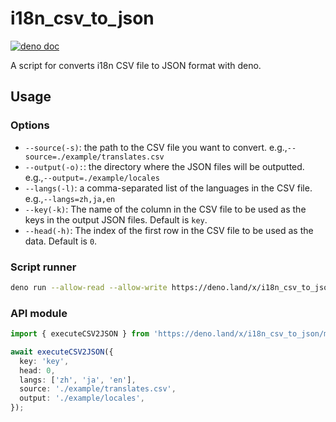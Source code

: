 # i18n_csv_to_json

[![deno doc](https://doc.deno.land/badge.svg)](https://deno.land/x/i18n_csv_to_json)

A script for converts i18n CSV file to JSON format with deno.

## Usage

### Options

- `--source(-s)`: the path to the CSV file you want to convert. e.g.,`--source=./example/translates.csv`
- `--output(-o):`: the directory where the JSON files will be outputted. e.g.,`--output=./example/locales`
- `--langs(-l)`: a comma-separated list of the languages in the CSV file. e.g.,`--langs=zh,ja,en`
- `--key(-k)`: The name of the column in the CSV file to be used as the keys in the output JSON files. Default is `key`.
- `--head(-h)`: The index of the first row in the CSV file to be used as the data. Default is `0`.

### Script runner

```bash
deno run --allow-read --allow-write https://deno.land/x/i18n_csv_to_json/bin.ts --source=./example/translates.csv --output=./example/locales --langs=zh,ja,en -k key -h 0
```

### API module

```ts
import { executeCSV2JSON } from 'https://deno.land/x/i18n_csv_to_json/mod.ts';

await executeCSV2JSON({
  key: 'key',
  head: 0,
  langs: ['zh', 'ja', 'en'],
  source: './example/translates.csv',
  output: './example/locales',
});
```
